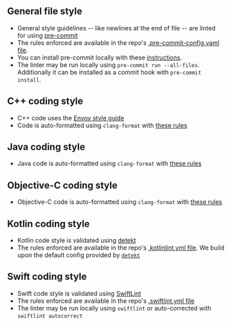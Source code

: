 ## General file style

- General style guidelines -- like newlines at the end of file -- are linted
for using [pre-commit](https://pre-commit.com/)
- The rules enforced are available in the
repo's [.pre-commit-config.yaml file](.pre-commit-config.yaml).
- You can install pre-commit locally with these [instructions](https://pre-commit.com/#install).
- The linter may be run locally using `pre-commit run --all-files`.
Additionally it can be installed as a commit hook with `pre-commit install`.

## C++ coding style

- C++ code uses the [Envoy style guide](https://github.com/envoyproxy/envoy/blob/master/STYLE.md)
- Code is auto-formatted using `clang-format` with [these rules](./.clang-format)

## Java coding style

- Java code is auto-formatted using `clang-format` with [these rules](./.clang-format)

## Objective-C coding style

- Objective-C code is auto-formatted using `clang-format` with [these rules](./.clang-format)

## Kotlin coding style

- Kotlin code style is validated using
  [detekt](https://github.com/arturbosch/detekt)
- The rules enforced are available in the repo's [.kotlinlint.yml file](./.kotlinlint.yml).
  We build upon the default config provided by
  [`detekt`](https://github.com/arturbosch/detekt/blob/master/detekt-cli/src/main/resources/default-detekt-config.yml)

## Swift coding style

- Swift code style is validated using [SwiftLint](https://github.com/realm/swiftlint)
- The rules enforced are available in the repo's [.swiftlint.yml file](./.swiftlint.yml)
- The linter may be run locally using `swiftlint` or auto-corrected with `swiftlint autocorrect`
